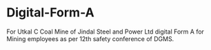 # Digital-Form-A
For Utkal C Coal Mine of Jindal Steel and Power Ltd digital Form A for Mining employees as per 12th safety conference of DGMS.
